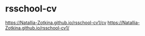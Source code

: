 # rsschool-cv
https://Natallia-Zotkina.github.io/rsschool-cv1/cv
https://Natallia-Zotkina.github.io/rsschool-cv1/
